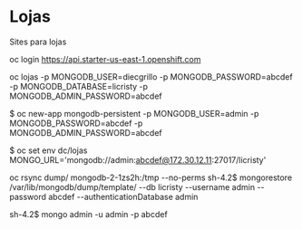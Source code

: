 # Lojas
Sites para lojas

oc login https://api.starter-us-east-1.openshift.com

oc lojas -p MONGODB_USER=diecgrillo -p MONGODB_PASSWORD=abcdef -p MONGODB_DATABASE=licristy -p MONGODB_ADMIN_PASSWORD=abcdef 

$ oc new-app mongodb-persistent -p MONGODB_USER=admin -p MONGODB_PASSWORD=abcdef -p MONGODB_ADMIN_PASSWORD=abcdef

$ oc set env dc/lojas MONGO_URL='mongodb://admin:abcdef@172.30.12.11:27017/licristy'

oc rsync dump/ mongodb-2-1zs2h:/tmp --no-perms
sh-4.2$ mongorestore /var/lib/mongodb/dump/template/ --db licristy --username admin --password abcdef --authenticationDatabase admin

sh-4.2$ mongo admin -u admin -p abcdef

